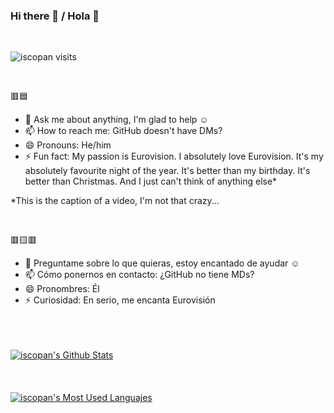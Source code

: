 ### Hi there 👋 / Hola 👋

<br/>

<p align="left"> <img src="https://komarev.com/ghpvc/?username=iscopan&label=Views&color=blue&style=plastic" alt="iscopan visits" /> </p>

<br/>

🟥🟦

<!--- - 🔭 I’m currently working on my final thesis ✨ -->
- 💬 Ask me about anything, I'm glad to help ☺️
- 📫 How to reach me: GitHub doesn't have DMs?
- 😄 Pronouns: He/him
- ⚡ Fun fact: My passion is Eurovision. I absolutely love Eurovision. It's my absolutely favourite night of the year. It's better than my birthday. It's better than Christmas. And I just can't think of anything else*

*This is the caption of a video, I'm not that crazy...

<br/>

🟥🟨🟥

<!--- - 🔭 Ahora mismo estoy trabajando en mi TFG ✨ -->
- 💬 Preguntame sobre lo que quieras, estoy encantado de ayudar ☺️
- 📫 Cómo ponernos en contacto: ¿GitHub no tiene MDs?
- 😄 Pronombres: Él
- ⚡ Curiosidad: En serio, me encanta Eurovisión

<br/>

<!---

**Social media:**

<a href="https://t.me/iscopan">
  <img align="left" alt="iscopan's Telegram" width="22px" src="https://cdn.jsdelivr.net/npm/simple-icons@v3/icons/telegram.svg" />
</a>
<a href="https://twitter.com/iscopan_">
  <img align="left" alt="iscopan's Twitter" width="22px" src="https://cdn.jsdelivr.net/npm/simple-icons@v3/icons/twitter.svg" />
</a>
<a href="https://instagram.com/iscopan_/">
  <img align="left" alt="iscopan's Instagram" width="22px" src="https://cdn.jsdelivr.net/npm/simple-icons@v3/icons/instagram.svg" />
</a>
<a href="https://linkedin.com/in/franciscodelapuente">
  <img align="left" alt="iscopan's Linkdein" width="22px" src="https://cdn.jsdelivr.net/npm/simple-icons@v3/icons/linkedin.svg" />
</a>

-->

<br/>
<br/>

<a href="https://github.com/iscopan">
 <img align="center" src="https://github-readme-stats.vercel.app/api?username=iscopan&show_icons=true&theme=light&line_height=27" alt="iscopan's Github Stats"/>
</a>

<br/>
<br/>
<br/>
<br/>

<a href="https://github.com/iscopan">
  <img align="center" src="https://github-readme-stats.vercel.app/api/top-langs/?username=iscopan&theme=light" alt="iscopan's Most Used Languajes"/>
</a>

<br/>
<br/>

